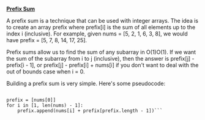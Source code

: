 ﻿**[Prefix Sum](https://leetcode.com/explore/interview/card/leetcodes-interview-crash-course-data-structures-and-algorithms/703/arraystrings/4503/)**

A prefix sum is a technique that can be used with integer arrays. The idea is to create an array prefix where prefix[i] is the sum of all elements up to the index i (inclusive). For example, given nums = [5, 2, 1, 6, 3, 8], we would have prefix = [5, 7, 8, 14, 17, 25].

Prefix sums allow us to find the sum of any subarray in O(1)O(1). If we want the sum of the subarray from i to j (inclusive), then the answer is prefix[j] - prefix[i - 1], or prefix[j] - prefix[i] + nums[i] if you don't want to deal with the out of bounds case when i = 0.

Building a prefix sum is very simple. Here's some pseudocode:

```Given an integer array nums,

prefix = [nums[0]]
for i in [1, len(nums) - 1]:
    prefix.append(nums[i] + prefix[prefix.length - 1])```